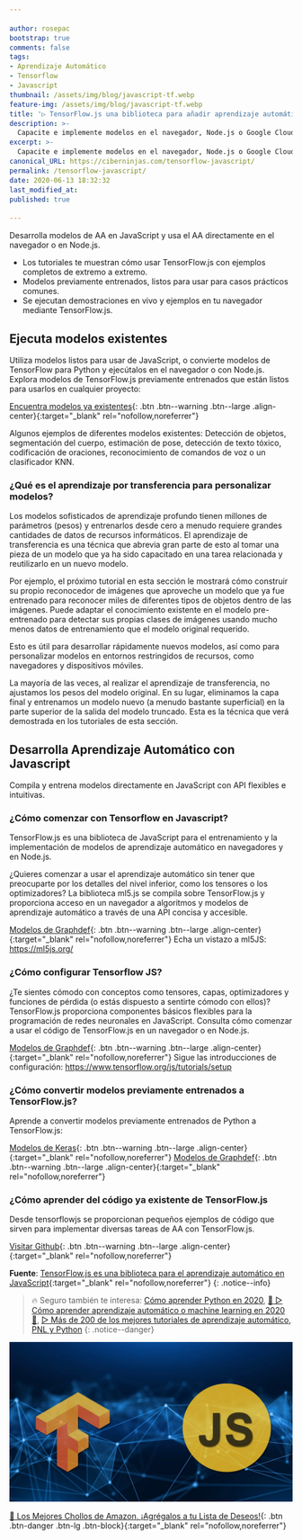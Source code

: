 ```yaml
---

author: rosepac
bootstrap: true
comments: false
tags:
- Aprendizaje Automático
- Tensorflow
- Javascript
thumbnail: /assets/img/blog/javascript-tf.webp
feature-img: /assets/img/blog/javascript-tf.webp
title: '▷ TensorFlow.js una biblioteca para añadir aprendizaje automático a través de JavaScript'
description: >-
  Capacite e implemente modelos en el navegador, Node.js o Google Cloud Platform. TensorFlow.js es una plataforma ML de código abierto para Javascript y desarrollo web.
excerpt: >-
  Capacite e implemente modelos en el navegador, Node.js o Google Cloud Platform. TensorFlow.js es una plataforma ML de código abierto para Javascript y desarrollo web.
canonical_URL: https://ciberninjas.com/tensorflow-javascript/
permalink: /tensorflow-javascript/
date: 2020-06-13 18:32:32
last_modified_at: 
published: true

---
```


Desarrolla modelos de AA en JavaScript y usa el AA directamente en el navegador o en Node.js.

- Los tutoriales te muestran cómo usar TensorFlow.js con ejemplos completos de extremo a extremo.
- Modelos previamente entrenados, listos para usar para casos prácticos comunes.
- Se ejecutan demostraciones en vivo y ejemplos en tu navegador mediante TensorFlow.js.

## Ejecuta modelos existentes

Utiliza modelos listos para usar de JavaScript, o convierte modelos de TensorFlow para Python y ejecútalos en el navegador o con Node.js. Explora modelos de TensorFlow.js previamente entrenados que están listos para usarlos en cualquier proyecto:

[Encuentra modelos ya existentes](https://www.tensorflow.org/js/models){: .btn .btn--warning .btn--large .align-center}{:target="_blank" rel="nofollow,noreferrer"}

Algunos ejemplos de diferentes modelos existentes: Detección de objetos, segmentación del cuerpo, estimación de pose, detección de texto tóxico, codificación de oraciones, reconocimiento de comandos de voz o un clasificador KNN.

### **¿Qué es el aprendizaje por transferencia para personalizar modelos?**

Los modelos sofisticados de aprendizaje profundo tienen millones de parámetros (pesos) y entrenarlos desde cero a menudo requiere grandes cantidades de datos de recursos informáticos. El aprendizaje de transferencia es una técnica que abrevia gran parte de esto al tomar una pieza de un modelo que ya ha sido capacitado en una tarea relacionada y reutilizarlo en un nuevo modelo.

Por ejemplo, el próximo tutorial en esta sección le mostrará cómo construir su propio reconocedor de imágenes que aproveche un modelo que ya fue entrenado para reconocer miles de diferentes tipos de objetos dentro de las imágenes. Puede adaptar el conocimiento existente en el modelo pre-entrenado para detectar sus propias clases de imágenes usando mucho menos datos de entrenamiento que el modelo original requerido.

Esto es útil para desarrollar rápidamente nuevos modelos, así como para personalizar modelos en entornos restringidos de recursos, como navegadores y dispositivos móviles.

La mayoría de las veces, al realizar el aprendizaje de transferencia, no ajustamos los pesos del modelo original. En su lugar, eliminamos la capa final y entrenamos un modelo nuevo (a menudo bastante superficial) en la parte superior de la salida del modelo truncado. Esta es la técnica que verá demostrada en los tutoriales de esta sección.

## **Desarrolla Aprendizaje Automático con Javascript**

Compila y entrena modelos directamente en JavaScript con API flexibles e intuitivas.

### **¿Cómo comenzar con Tensorflow en Javascript?**

TensorFlow.js es una biblioteca de JavaScript para el entrenamiento y la implementación de modelos de aprendizaje automático en navegadores y en Node.js.

¿Quieres comenzar a usar el aprendizaje automático sin tener que preocuparte por los detalles del nivel inferior, como los tensores o los optimizadores? La biblioteca ml5.js se compila sobre TensorFlow.js y proporciona acceso en un navegador a algoritmos y modelos de aprendizaje automático a través de una API concisa y accesible.

[Modelos de Graphdef](https://www.tensorflow.org/js/tutorials/conversion/import_saved_model){: .btn .btn--warning .btn--large .align-center}{:target="_blank" rel="nofollow,noreferrer"}
Echa un vistazo a ml5JS: https://ml5js.org/

### **¿Cómo configurar Tensorflow JS?**

¿Te sientes cómodo con conceptos como tensores, capas, optimizadores y funciones de pérdida (o estás dispuesto a sentirte cómodo con ellos)? TensorFlow.js proporciona componentes básicos flexibles para la programación de redes neuronales en JavaScript. Consulta cómo comenzar a usar el código de TensorFlow.js en un navegador o en Node.js.

[Modelos de Graphdef](https://www.tensorflow.org/js/tutorials/conversion/import_saved_model){: .btn .btn--warning .btn--large .align-center}{:target="_blank" rel="nofollow,noreferrer"}
Sigue las introducciones de configuración: https://www.tensorflow.org/js/tutorials/setup

### **¿Cómo convertir modelos previamente entrenados a TensorFlow.js?**

Aprende a convertir modelos previamente entrenados de Python a TensorFlow.js:

[Modelos de Keras](https://www.tensorflow.org/js/tutorials/conversion/import_keras){: .btn .btn--warning .btn--large .align-center}{:target="_blank" rel="nofollow,noreferrer"}
[Modelos de Graphdef](https://www.tensorflow.org/js/tutorials/conversion/import_saved_model){: .btn .btn--warning .btn--large .align-center}{:target="_blank" rel="nofollow,noreferrer"}

### **¿Cómo aprender del código ya existente de TensorFlow.js**

Desde tensorflowjs se proporcionan pequeños ejemplos de código que sirven para implementar diversas tareas de AA con TensorFlow.js.

[Visitar Github](https://github.com/tensorflow/tfjs-examples){: .btn .btn--warning .btn--large .align-center}{:target="_blank" rel="nofollow,noreferrer"}

**Fuente**\: [TensorFlow.js es una biblioteca para el aprendizaje automático en JavaScript](https://www.tensorflow.org/js/ "
TensorFlow.js es una biblioteca para el aprendizaje automático en JavaScript"){:target="_blank" rel="nofollow,noreferrer"}
{: .notice--info}

> 🔥 Seguro también te interesa: [Cómo aprender Python en 2020](/python/), [🥇 ▷ Cómo aprender aprendizaje automático o machine learning en 2020 🤖](/que-aprender-sobre-machine-learning-2020/), [▷ Más de 200 de los mejores tutoriales de aprendizaje automático, PNL y Python](/aprendizaje-automatico-cursos-ingles/)
{: .notice--danger}

![Capacite e implemente modelos en el navegador, Node.js o Google Cloud Platform. TensorFlow.js es una plataforma ML de código abierto para Javascript y desarrollo web.](/assets/img/blog/javascript-tf.webp "Capacite e implemente modelos en el navegador, Node.js o Google Cloud Platform. TensorFlow.js es una plataforma ML de código abierto para Javascript y desarrollo web.")

[🛒 Los Mejores Chollos de Amazon, ¡Agrégalos a tu Lista de Deseos!](https://www.amazon.es/shop/cibercursos "Los Mejores Chollos de Amazon, Ofertas Flash, Black Monday y Amazon Prime Day"){: .btn .btn-danger .btn-lg .btn-block}{:target="_blank" rel="nofollow,noreferrer"}

